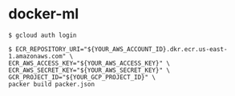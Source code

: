 # docker-ml

```shellsession
$ gcloud auth login
```

```shellsession
$ ECR_REPOSITORY_URI="${YOUR_AWS_ACCOUNT_ID}.dkr.ecr.us-east-1.amazonaws.com" \
ECR_AWS_ACCESS_KEY="${YOUR_AWS_ACCESS_KEY}" \
ECR_AWS_SECRET_KEY="${YOUR_AWS_SECRET_KEY}" \
GCR_PROJECT_ID="${YOUR_GCP_PROJECT_ID}" \
packer build packer.json
```
